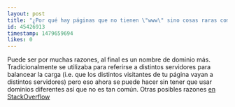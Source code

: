 ```yaml
---
layout: post
title: "¿Por qué hay páginas que no tienen \"www\" sino cosas raras como w2 o ww9?"
id: 45426913
timestamp: 1479659694
likes: 0
---
```


 Puede ser por muchas razones, al final es un nombre de dominio más. Tradicionalmente se utilizaba para referirse a distintos servidores para balancear la carga (i.e. que los distintos visitantes de tu página vayan a distintos servidores) pero eso ahora se puede hacer sin tener que usar dominios diferentes así que no es tan común. Otras posibles razones [en StackOverflow](https://stackoverflow.com/questions/1692273)